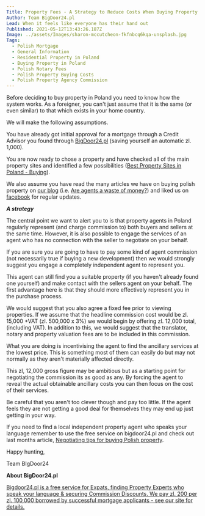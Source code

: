 ```yaml
---
Title: Property Fees - A Strategy to Reduce Costs When Buying Property in Poland
Author: Team BigDoor24.pl
Lead: When it feels like everyone has their hand out
Published: 2021-05-12T13:43:26.187Z
Image: ../assets/Images/sharon-mccutcheon-fkfnbcq6kqa-unsplash.jpg
Tags:
  - Polish Mortgage
  - General Information
  - Residential Property in Poland
  - Buying Property in Poland
  - Polish Notary Fees
  - Polish Property Buying Costs
  - Polish Property Agency Commission
---
```

Before deciding to buy property in Poland you need to know how the system works. As a foreigner, you can't just assume that it is the same (or even similar) to that which exists in your home country.

We will make the following assumptions. 

You have already got initial approval for a mortgage through a Credit Advisor you found through [BigDoor24.pl](https://bigdoor24.pl/) (saving yourself an automatic zl. 1,000).

You are now ready to chose a property and have checked all of the main property sites and identified a few possibilities ([Best Property Sites in Poland - Buying](https://blog.bigdoor24.pl/posts/2019-06-07-top-property-search-sites-in-poland-ranked-2.html)).

We also assume you have read the many articles we have on buying polish property on [our blog](https://blog.bigdoor24.pl/) (i.e. [Are agents a waste of money?](https://blog.bigdoor24.pl/posts/2019-11-05-are-polish-property-agents-a-waste-of-money.html)) and liked us on [facebook](https://www.facebook.com/bigdoor24) for regular updates.

***A strategy***

The central point we want to alert you to is that property agents in Poland regularly represent (and charge commission to) both buyers and sellers at the same time. However, it is also possible to engage the services of an agent who has no connection with the seller to negotiate on your behalf.

If you are sure you are going to have to pay some kind of agent commission (not necessarily true if buying a new development) then we would strongly suggest you engage a completely independent agent to represent you. 

This agent can still find you a suitable property (if you haven't already found one yourself) and make contact with the sellers agent on your behalf. The first advantage here is that they should more effectively represent you in the purchase process. 

We would suggest that you also agree a fixed fee prior to viewing properties. If we assume that the headline commission cost would be zl. 15,000 +VAT (zl. 500,000 x 3%) we would begin by offering zl. 12,000 total, (including VAT). In addition to this, we would suggest that the translator, notary and property valuation fees are to be included in this commission.

What you are doing is incentivising the agent to find the ancillary services at the lowest price. This is something most of them can easily do but may not normally as they aren't materially affected directly.

This zl, 12,000 gross figure may be ambitious but as a starting point for negotiating the commission its as good as any. By forcing the agent to reveal the actual obtainable ancillary costs you can then focus on the cost of their services.

Be careful that you aren't too clever though and pay too little. If the agent feels they are not getting a good deal for themselves they may end up just getting in your way.

If you need to find a local independent property agent who speaks your language remember to use the free service on bigdoor24.pl and check out last months article, [Negotiating tips for buying Polish property](https://blog.bigdoor24.pl/posts/2021-04-26-buying-a-new-apartment-negotiating-tips-for-the-polish-market-1.html).



Happy hunting,

Team BIgDoor24

**About BigDoor24.pl**

[Bigdoor24.pl is a free service for Expats, finding Property Experts who speak your language & securing Commission Discounts. We pay zl. 200 per zl. 100,000 borrowed by successful mortgage applicants - see our site for details.](https://bigdoor24.pl/)